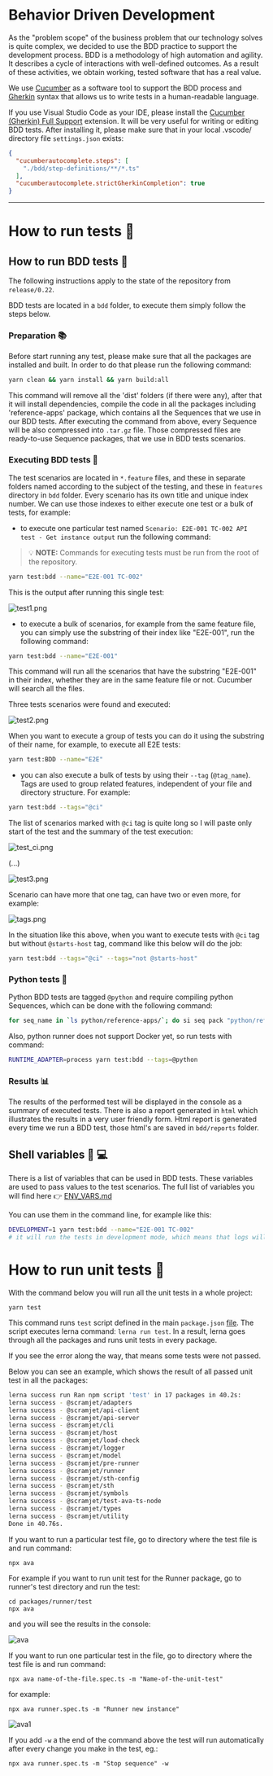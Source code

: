 # Behavior Driven Development

As the "problem scope" of the business problem that our technology solves is quite complex, we decided to use the BDD practice to support the development process. BDD is a methodology of high automation and agility. It describes a cycle of interactions with well-defined outcomes. As a result of these activities, we obtain working, tested software that has a real value.

We use [Cucumber](https://cucumber.io/) as a software tool to support the BDD process and [Gherkin](https://cucumber.io/docs/gherkin/) syntax that allows us to write tests in a human-readable language.

If you use Visual Studio Code as your IDE, please install the [Cucumber (Gherkin) Full Support](https://marketplace.visualstudio.com/items?itemName=alexkrechik.cucumberautocomplete&ssr=false#review-details) extension. It will be very useful for writing or editing BDD tests. After installing it, please make sure that in your local .vscode/ directory file `settings.json` exists:

```json
{
  "cucumberautocomplete.steps": [
    "./bdd/step-definitions/**/*.ts"
  ],
  "cucumberautocomplete.strictGherkinCompletion": true
}

```

---

# How to run tests :runner:

## How to run BDD tests :cucumber:

The following instructions apply to the state of the repository from `release/0.22`.

BDD tests are located in a `bdd` folder, to execute them simply follow the steps below.

### Preparation :books:

Before start running any test, please make sure that all the packages are installed and built. In order to do that please run the following command:

```bash
yarn clean && yarn install && yarn build:all
```

This command will remove all the 'dist' folders (if there were any), after that it will install dependencies, compile the code in all the packages including 'reference-apps' package, which contains all the Sequences that we use in our BDD tests. After executing the command from above, every Sequence will be also compressed into `.tar.gz` file. Those compressed files are ready-to-use Sequence packages, that we use in BDD tests scenarios.

### Executing BDD tests :rocket:

The test scenarios are located in `*.feature` files, and these in separate folders named according to the subject of the testing, and these in `features` directory in `bdd` folder.
Every scenario has its own title and unique index number. We can use those indexes to either execute one test or a bulk of tests, for example:

- to execute one particular test named `Scenario: E2E-001 TC-002 API test - Get instance output` run the following command:

> :bulb: **NOTE:** Commands for executing tests must be run from the root of the repository.

```bash
yarn test:bdd --name="E2E-001 TC-002"
```

This is the output after running this single test:

![test1.png](../images/test1.png)

- to execute a bulk of scenarios, for example from the same feature file, you can simply use the substring of their index like "E2E-001", run the following command:

```bash
yarn test:bdd --name="E2E-001"
```

This command will run all the scenarios that have the substring "E2E-001" in their index, whether they are in the same feature file or not. Cucumber will search all the files.

Three tests scenarios were found and executed:

![test2.png](../images/test2.png)

When you want to execute a group of tests you can do it using the substring of their name, for example, to execute all E2E tests:

```bash
yarn test:BDD --name="E2E"
```

- you can also execute a bulk of tests by using their `--tag` (`@tag_name`). Tags are used to group related features, independent of your file and directory structure. For example:

```bash
yarn test:bdd --tags="@ci"
```

The list of scenarios marked with `@ci` tag is quite long so I will paste only start of the test and the summary of the test execution:

![test_ci.png](../images/test_ci.png)

(...)

![test3.png](../images/test3.png)

Scenario can have more that one tag, can have two or even more, for example:

![tags.png](../images/tags.png)

In the situation like this above, when you want to execute tests with `@ci` tag but without `@starts-host` tag, command like this below will do the job:

```bash
yarn test:bdd --tags="@ci" --tags="not @starts-host"
```

### Python tests :snake:

Python BDD tests are tagged `@python` and require compiling python Sequences, which can be done with the following command:

```bash
for seq_name in `ls python/reference-apps/`; do si seq pack "python/reference-apps/$seq_name" -o "$seq_name.tar.gz"; done
```

Also, python runner does not support Docker yet, so run tests with command:

```bash
RUNTIME_ADAPTER=process yarn test:bdd --tags=@python
```

### Results :bar_chart:

The results of the performed test will be displayed in the console as a summary of executed tests. There is also a report generated in `html` which illustrates the results in a very user friendly form. Html report is generated every time we run a BDD test, those html's are saved in `bdd/reports` folder.

## Shell variables :shell: :computer:

There is a list of variables that can be used in BDD tests. These variables are used to pass values to the test scenarios. The full list of variables you will find here :point_right: [ENV_VARS.md](../ENV_VARS.md)

You can use them in the command line, for example like this:

```bash
DEVELOPMENT=1 yarn test:bdd --name="E2E-001 TC-002"
# it will run the tests in development mode, which means that logs will be seen during test execution.
```

# How to run unit tests :runner:

With the command below you will run all the unit tests in a whole project:

    yarn test

This command runs `test` script defined in the main `package.json` [file](../package.json). The script executes lerna command: `lerna run test`. In a result, lerna goes through all the packages and runs unit tests in every package.

If you see the error along the way, that means some tests were not passed.

Below you can see an example, which shows the result of all passed unit test in all the packages:

```bash
lerna success run Ran npm script 'test' in 17 packages in 40.2s:
lerna success - @scramjet/adapters
lerna success - @scramjet/api-client
lerna success - @scramjet/api-server
lerna success - @scramjet/cli
lerna success - @scramjet/host
lerna success - @scramjet/load-check
lerna success - @scramjet/logger
lerna success - @scramjet/model
lerna success - @scramjet/pre-runner
lerna success - @scramjet/runner
lerna success - @scramjet/sth-config
lerna success - @scramjet/sth
lerna success - @scramjet/symbols
lerna success - @scramjet/test-ava-ts-node
lerna success - @scramjet/types
lerna success - @scramjet/utility
Done in 40.76s.
```

If you want to run a particular test file, go to directory where the test file is and run command:

    npx ava

For example if you want to run unit test for the Runner package, go to runner's test directory and run the test:

    cd packages/runner/test
    npx ava

and you will see the results in the console:

![ava](../images/ava.png)

If you want to run one particular test in the file, go to directory where the test file is and run command:

    npx ava name-of-the-file.spec.ts -m "Name-of-the-unit-test"

for example:

    npx ava runner.spec.ts -m "Runner new instance"

![ava1](../images/ava1.png)

If you add `-w` a the end of the command above the test will run automatically after every change you make in the test, eg.:

    npx ava runner.spec.ts -m "Stop sequence" -w
